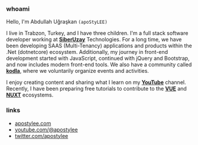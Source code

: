 ### whoami

Hello, I'm Abdullah Uğraşkan `(apoStyLEE)`

I live in Trabzon, Turkey, and I have three children. I'm a full stack software developer working at **[SiberUzay][07]** Technologies. For a long time, we have been developing SAAS (Multi-Tenancy) applications and products within the .Net (dotnetcore) ecosystem. Additionally, my journey in front-end development started with JavaScript, continued with jQuery and Bootstrap, and now includes modern front-end tools. We also have a community called **[kodla][06]**, where we voluntarily organize events and activities.

I enjoy creating content and sharing what I learn on my **[YouTube][00]** channel. Recently, I have been preparing free tutorials to contribute to the **[VUE][01]** and **[NUXT][02]** ecosystems.

### links

- [apostylee.com][03]
- [youtube.com/@apostylee][04]
- [twitter.com/apostylee][05]

[00]: https://www.youtube.com/@apoStyLEE "Vue 3"
[01]: https://www.youtube.com/playlist?list=PLf-6qk7szL-J4a7xaGf2TbW0p_cGbeMe7 "Vue 3"
[02]: https://www.youtube.com/playlist?list=PLf-6qk7szL-JUalfdUEqHeLnCTXi0DNB9 "Nuxt 3"
[03]: https://apostylee.com "apoStyLEE"
[04]: https://youtube.com/@apostylee "youtube"
[05]: https://twitter.com/apostylee "twitter"
[06]: https://www.kodla.co "kodla"
[07]: https://www.siberuzay.com "SiberUzay"

